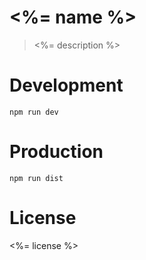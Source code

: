 # <%= name %>
> <%= description %>

# Development

```shell
npm run dev
```

# Production
```
npm run dist
```

# License
<%= license %>
